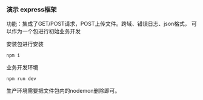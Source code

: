 ### 演示 express框架

功能：集成了GET/POST请求，POST上传文件。跨域、错误日志、json格式， 可以作为一个包进行初始业务开发

安装包进行安装

```
npm i
```

业务开发环境

```
npm run dev
```

生产环境需要把文件包内的nodemon删除即可。